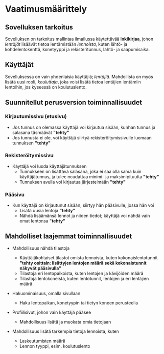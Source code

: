 # Vaatimusmäärittely

## Sovelluksen tarkoitus

Sovelluksen on tarkoitus mallintaa ilmailussa käytettävää **lokikirjaa**, johon *lentäjät* lisäävät tietoa lentämistään *lennoista*, kuten lähtö- ja kohdelentokenttä, konetyyppi ja rekisteritunnus, lähtö- ja saapumisaika.

## Käyttäjät

Sovelluksessa on vain yhdenlaisia käyttäjiä; *lentäjiä*. Mahdollista on myös lisätä uusi rooli, *kouluttaja*, joka voisi lisätä tietoa lentäjien lentämiin lentoihin, jos kyseessä on koulutuslento.

## Suunnitellut perusversion toiminnallisuudet

### Kirjautumissivu (etusivu)

- Jos tunnus on olemassa käyttäjä voi kirjautua sisään, kunhan tunnus ja salasana täsmäävät **"tehty"**
- Jos tunnusta ei ole, voi käyttäjä siirtyä rekisteröitymissivulle luomaan tunnuksen **"tehty"**
 
### Rekisteröitymissivu

- Käyttäjä voi luoda käyttäjätunnuksen
  - Tunnukseen on lisättävä salasana, joka ei saa olla sama kuin käyttäjätunnus, ja tulee noudattaa minimi- ja maksimipituutta **"tehty"**
  - Tunnuksen avulla voi kirjautua järjestelmään **"tehty"**

### Pääsivu

- Kun käyttäjä on kirjautunut sisään, siirtyy hän pääsivulle, jossa hän voi
  - Lisätä uusia lentoja **"tehty"**
  - Nähdä lisäämänsä lennot ja niiden tiedot; käyttäjä voi nähdä vain omat lentonsa **"tehty"**

## Mahdolliset laajemmat toiminnallisuudet

- Mahdollisuus nähdä tilastoja
  - Käyttäjäkohtaiset tilastot omista lennoista, kuten kokonaislentotunnit **"tehty osittain: lisättyjen lentojen määrä sekä kokonaistunnit näkyvät pääsivulla"**
  - Tilastoja eri lentopaikoista, kuten lentojen ja kävijöiden määrä
  - Tilastoja lentokoneista, kuten lentotunnit, lentojen ja eri lentäjien määrä
 
- Hakuominaisuus, omalla sivullaan
  - Haku lentopaikan, konetyypin tai tietyn koneen perusteella
 
- Profiilisivut, johon vain käyttäjä pääsee
  - Mahdollisuus lisätä ja muokata omia tietojaan
 
- Mahdollisuus lisätä tarkempia tietoja lennoista, kuten
  - Laskeutumisten määrä
  - Lennon tyyppi, esim. koulutuslento

